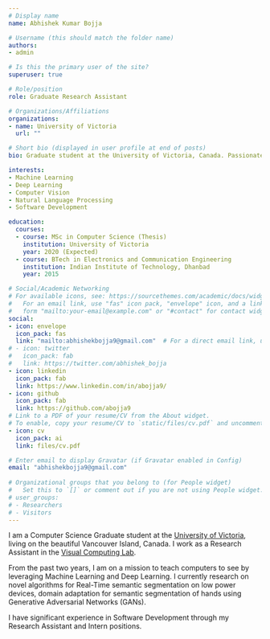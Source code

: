 ```yaml
---
# Display name
name: Abhishek Kumar Bojja

# Username (this should match the folder name)
authors:
- admin

# Is this the primary user of the site?
superuser: true

# Role/position
role: Graduate Research Assistant

# Organizations/Affiliations
organizations:
- name: University of Victoria
  url: ""

# Short bio (displayed in user profile at end of posts)
bio: Graduate student at the University of Victoria, Canada. Passionate about ML, DL, Computer Vision and Data Science.

interests:
- Machine Learning
- Deep Learning
- Computer Vision
- Natural Language Processing
- Software Development

education:
  courses:
  - course: MSc in Computer Science (Thesis)
    institution: University of Victoria
    year: 2020 (Expected)
  - course: BTech in Electronics and Communication Engineering
    institution: Indian Institute of Technology, Dhanbad
    year: 2015

# Social/Academic Networking
# For available icons, see: https://sourcethemes.com/academic/docs/widgets/#icons
#   For an email link, use "fas" icon pack, "envelope" icon, and a link in the
#   form "mailto:your-email@example.com" or "#contact" for contact widget.
social:
- icon: envelope
  icon_pack: fas
  link: "mailto:abhishekbojja9@gmail.com"  # For a direct email link, use "mailto:test@example.org".
# - icon: twitter
#   icon_pack: fab
#   link: https://twitter.com/abhishek_bojja
- icon: linkedin
  icon_pack: fab
  link: https://www.linkedin.com/in/abojja9/
- icon: github
  icon_pack: fab
  link: https://github.com/abojja9
# Link to a PDF of your resume/CV from the About widget.
# To enable, copy your resume/CV to `static/files/cv.pdf` and uncomment the lines below.  
- icon: cv
  icon_pack: ai
  link: files/cv.pdf

# Enter email to display Gravatar (if Gravatar enabled in Config)
email: "abhishekbojja9@gmail.com"
  
# Organizational groups that you belong to (for People widget)
#   Set this to `[]` or comment out if you are not using People widget.  
# user_groups:
# - Researchers
# - Visitors
---
```


I am a Computer Science Graduate student at the [University of Victoria](https://www.uvic.ca/engineering/computerscience/index.php), living on the beautiful Vancouver Island, Canada. I work as a Research Assistant in the [Visual Computing Lab](https://vision.uvic.ca/people/kmyi/).

From the past two years, I am on a mission to teach computers to see by leveraging Machine Learning and Deep Learning. I currently research on novel algorithms for Real-Time semantic segmentation on low power devices, domain adaptation for semantic segmentation of hands using Generative Adversarial Networks (GANs). 

I have significant experience in Software Development through my Research Assistant and Intern positions.
